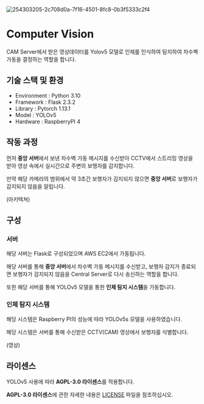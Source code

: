 ![254303205-2c708d0a-7f16-4501-8fc8-0b3f5333c2f4](https://github.com/HyeokHam/2022-Dev-OOPS_CV/assets/90409694/61b93f83-3e22-45ba-a557-6f800a48cfbb)
# Computer Vision

CAM Server에서 받은 영상데이터를 Yolov5 모델로 인체를 인식하여 탐지하여 차수벽 가동을 결정하는 역할을 합니다.

## 기술 스택 및 환경

* Environment : Python 3.10
* Framework : Flask 2.3.2
* Library : Pytorch 1.13.1
* Model : YOLOv5
* Hardware : RaspberryPI 4

## 작동 과정

먼저 **중앙 서버**에서 보낸 차수벽 가동 메시지를 수신받아 CCTV에서 스트리밍 영상을 받아 영상 속에서 실시간으로 주변의 보행자를 감지합니다. 

만약 해당 카메라의 범위에서 약 3초간 보행자가 감지되지 않으면 **중앙 서버**로 보행자가 감지되지 않음을 알립니다.

(아키텍쳐)

## 구성

### 서버

해당 서버는 Flask로 구성되었으며 AWS EC2에서 가동됩니다.

해당 서버를 통해 **중앙 서버**에서 차수벽 가동 메시지를 수신받고, 보행자 감지가 종료되면 보행자가 감지되지 않음을 Central Server로 다시 송신하는 역할을 합니다.

또한 해당 서버를 통해 YOLOv5 모델을 통한 **인체 탐지 시스템**을 가동합니다.



### 인체 탐지 시스템

해당 시스템은 Raspberry PI의 성능에 따라 YOLOv5s 모델을 사용하였습니다.

해당 시스템은 서버를 통해 수신받은 CCTV(CAM) 영상에서 보행자를 식별합니다.

(영상)



## 라이센스

YOLOv5 사용에 따라 **AGPL-3.0 라이센스**를 적용합니다.

**AGPL-3.0 라이센스**에 관한 자세한 내용은 [LICENSE](https://github.com/HyeokHam/2022-Dev-OOPS_CV/blob/feat/CV/LICENSE) 파일을 참조하십시오.

